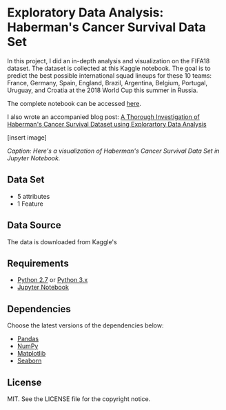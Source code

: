 # Exploratory Data Analysis: Haberman's Cancer Survival Data Set
In this project, I did an in-depth analysis and visualization on the FIFA18 dataset. The dataset is collected at this Kaggle notebook. The goal is to predict the best possible international squad lineups for these 10 teams: France, Germany, Spain, England, Brazil, Argentina, Belgium, Portugal, Uruguay, and Croatia at the 2018 World Cup this summer in Russia.

The complete notebook can be accessed [here]().

I also wrote an accompanied blog post: [A Thorough Investigation of Haberman's Cancer Survival Dataset using Explorartory Data Analysis]()

[insert image]

<i>Caption: Here's a visualization of Haberman's Cancer Survival Data Set in Jupyter Notebook.</i>

## Data Set

- 5 attributes 
- 1 Feature

## Data Source

The data is downloaded from Kaggle's 

## Requirements

- [Python 2.7](https://www.python.org/download/releases/2.7/) or [Python 3.x](https://www.python.org/downloads/)
- [Jupyter Notebook](https://jupyter.org/install)

## Dependencies

Choose the latest versions of the dependencies below:

- [Pandas](https://pandas.pydata.org)
- [NumPy](https://numpy.org)
- [Matplotlib](https://matplotlib.org)
- [Seaborn](https://seaborn.pydata.org)

## License

MIT. See the LICENSE file for the copyright notice.
